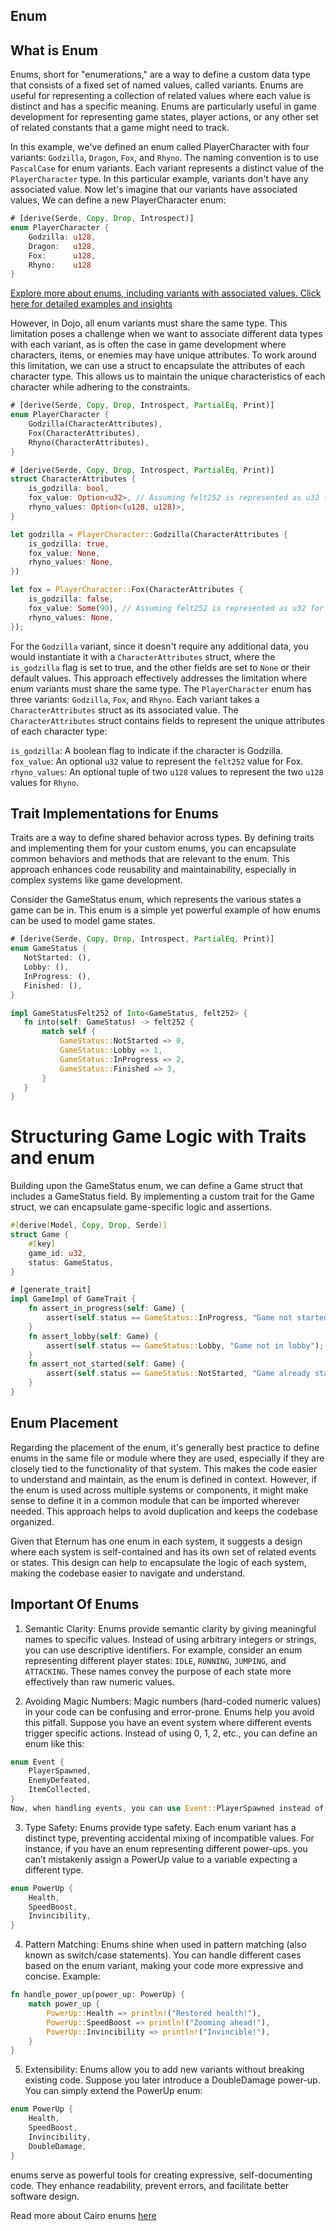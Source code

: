 ## Enum

## What is Enum
Enums, short for "enumerations," are a way to define a custom data type that consists of a fixed set of named values, called variants. Enums are useful for representing a collection of related values where each value is distinct and has a specific meaning. Enums are particularly useful in game development for representing game states, player actions, or any other set of related constants that a game might need to track.

In this example, we've defined an enum called PlayerCharacter with four variants: `Godzilla`, `Dragon`, `Fox`, and `Rhyno`. The naming convention is to use `PascalCase` for enum variants. Each variant represents a distinct value of the `PlayerCharacter` type. In this particular example, variants don't have any associated value. 
Now let's imagine that our variants have associated values, We can define a new PlayerCharacter enum:
```rust
# [derive(Serde, Copy, Drop, Introspect)]
enum PlayerCharacter {
    Godzilla: u128,
    Dragon:   u128,
    Fox:      u128,
    Rhyno:    u128
}
```
[Explore more about enums, including variants with associated values. Click here for detailed examples and insights](https://book.cairo-lang.org/ch06-01-enums.html)

However, in Dojo, all enum variants must share the same type. This limitation poses a challenge when we want to associate different data types with each variant, as is often the case in game development where characters, items, or enemies may have unique attributes.
To work around this limitation, we can use a struct to encapsulate the attributes of each character type. This allows us to maintain the unique characteristics of each character while adhering to the constraints.

```rust
# [derive(Serde, Copy, Drop, Introspect, PartialEq, Print)]
enum PlayerCharacter {
    Godzilla(CharacterAttributes),
    Fox(CharacterAttributes),
    Rhyno(CharacterAttributes),
}

# [derive(Serde, Copy, Drop, Introspect, PartialEq, Print)]
struct CharacterAttributes {
    is_godzilla: bool,
    fox_value: Option<u32>, // Assuming felt252 is represented as u32 for simplicity
    rhyno_values: Option<(u128, u128)>,
}

let godzilla = PlayerCharacter::Godzilla(CharacterAttributes {
    is_godzilla: true,
    fox_value: None,
    rhyno_values: None,
})

let fox = PlayerCharacter::Fox(CharacterAttributes {
    is_godzilla: false,
    fox_value: Some(90), // Assuming felt252 is represented as u32 for simplicity
    rhyno_values: None,
});
```
For the `Godzilla` variant, since it doesn't require any additional data, you would instantiate it with a `CharacterAttributes` struct, where the `is_godzilla` flag is set to true, and the other fields are set to `None` or their default values. This approach effectively addresses the limitation where enum variants must share the same type.
The `PlayerCharacter` enum has three variants: `Godzilla`, `Fox`, and `Rhyno`. Each variant takes a `CharacterAttributes` struct as its associated value. The `CharacterAttributes` struct contains fields to represent the unique attributes of each character type:

`is_godzilla`: A boolean flag to indicate if the character is Godzilla.      
`fox_value`:  An optional `u32` value to represent the `felt252` value for Fox.  
`rhyno_values`: An optional tuple of two  `u128` values to represent the two `u128` values for `Rhyno`.

## Trait Implementations for Enums

 Traits are a way to define shared behavior across types. By defining traits and implementing them for your custom enums, you can encapsulate common behaviors and methods that are relevant to the enum. This approach enhances code reusability and maintainability, especially in complex systems like game development.

Consider the GameStatus enum, which represents the various states a game can be in. This enum is a simple yet powerful example of how enums can be used to model game states.

 ``` rust
# [derive(Serde, Copy, Drop, Introspect, PartialEq, Print)]
enum GameStatus {
    NotStarted: (),
    Lobby: (),
    InProgress: (),
    Finished: (),
}
```

<!-- We define an into trait -->
 ``` rust
impl GameStatusFelt252 of Into<GameStatus, felt252> {
    fn into(self: GameStatus) -> felt252 {
        match self {
            GameStatus::NotStarted => 0,
            GameStatus::Lobby => 1,
            GameStatus::InProgress => 2,
            GameStatus::Finished => 3,
        }
    }
}
```

# Structuring Game Logic with Traits and enum
Building upon the GameStatus enum, we can define a Game struct that includes a GameStatus field. By implementing a custom trait for the Game struct, we can encapsulate game-specific logic and assertions.
```rust
#[derive(Model, Copy, Drop, Serde)]
struct Game {
    #[key]
    game_id: u32,
    status: GameStatus,
}

# [generate_trait]
impl GameImpl of GameTrait {
    fn assert_in_progress(self: Game) {
        assert(self.status == GameStatus::InProgress, "Game not started");
    }
    fn assert_lobby(self: Game) {
        assert(self.status == GameStatus::Lobby, "Game not in lobby");
    }
    fn assert_not_started(self: Game) {
        assert(self.status == GameStatus::NotStarted, "Game already started");
    }
}
```

## Enum Placement
Regarding the placement of the enum, it's generally best practice to define enums in the same file or module where they are used, especially if they are closely tied to the functionality of that system. This makes the code easier to understand and maintain, as the enum is defined in context. However, if the enum is used across multiple systems or components, it might make sense to define it in a common module that can be imported wherever needed. This approach helps to avoid duplication and keeps the codebase organized.

Given that Eternum has one enum in each system, it suggests a design where each system is self-contained and has its own set of related events or states. This design can help to encapsulate the logic of each system, making the codebase easier to navigate and understand.

## Important Of Enums 
1. Semantic Clarity:
Enums provide semantic clarity by giving meaningful names to specific values. Instead of using arbitrary integers or strings, you can use descriptive identifiers.
For example, consider an enum representing different player states: `IDLE`, `RUNNING`, `JUMPING`, and `ATTACKING`. These names convey the purpose of each state more effectively than raw numeric values.

2. Avoiding Magic Numbers:
Magic numbers (hard-coded numeric values) in your code can be confusing and error-prone. Enums help you avoid this pitfall.
Suppose you have an event system where different events trigger specific actions. Instead of using 0, 1, 2, etc., you can define an enum like this:

``` rust 
enum Event {
    PlayerSpawned,
    EnemyDefeated,
    ItemCollected,
}
Now, when handling events, you can use Event::PlayerSpawned instead of an arbitrary number.
```

3. Type Safety:
Enums provide type safety. Each enum variant has a distinct type, preventing accidental mixing of incompatible values.
For instance, if you have an enum representing different power-ups. you can’t mistakenly assign a PowerUp value to a variable expecting a different type.

```rust
enum PowerUp {
    Health,
    SpeedBoost,
    Invincibility,
}
```
4. Pattern Matching:
Enums shine when used in pattern matching (also known as switch/case statements).
You can handle different cases based on the enum variant, making your code more expressive and concise. Example:
``` rust 
fn handle_power_up(power_up: PowerUp) {
    match power_up {
        PowerUp::Health => println!("Restored health!"),
        PowerUp::SpeedBoost => println!("Zooming ahead!"),
        PowerUp::Invincibility => println!("Invincible!"),
    }
}

```

5. Extensibility:
Enums allow you to add new variants without breaking existing code.
Suppose you later introduce a DoubleDamage power-up. You can simply extend the PowerUp enum:

```Rust
enum PowerUp {
    Health,
    SpeedBoost,
    Invincibility,
    DoubleDamage,
}
```

 enums serve as powerful tools for creating expressive, self-documenting code. They enhance readability, prevent errors, and facilitate better software design.

Read more about Cairo enums [here](https://book.cairo-lang.org/ch06-00-enums-and-pattern-matching.html)





